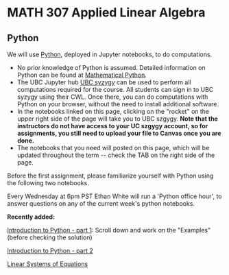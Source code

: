

# MATH 307 Applied Linear Algebra

## Python 

We will use [Python](https://www.python.org), deployed in Jupyter notebooks, to do computations. 

* No prior knowledge of Python is assumed. Detailed information on Python can be found at [Mathematical Python](https://www.math.ubc.ca/~pwalls/math-python/). 
* The UBC Jupyter hub [UBC syzygy](https://ubc.syzygy.ca) can be used to perform all computations required for the course. All students can sign in to UBC syzygy using their CWL. Once there, you can do computations with Python on your browser, without the need to install additional software.
* In the notebooks linked on this page, clicking on the "rocket" on the upper right side of the page will take you to UBC szgygy. **Note that the instructors do not have access to your UC szgygy account, so for assignments, you still need to upload your file to Canvas once you are done.** 
* The notebooks that you need will posted on this page, which will be updated throughout the term -- check the TAB on the right side of the page. 

Before the first assignment, please familiarize yourself with Python using the following two notebooks.


Every Wednesday at 6pm PST Ethan White will run a 'Python office hour', to answer questions on any of the current week's python notebooks. 


**Recently added:**

[Introduction to Python - part 1](notebooks/IntroductionToPythonPart1.ipynb): Scroll down and work on the "Examples" (before checking the solution) 

[Introduction to Python - part 2](notebooks/IntroductionToPythonPart2.ipynb)

[Linear Systems of Equations](notebooks/01_linear_systems.ipynb)
